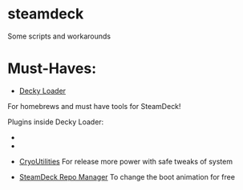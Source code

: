 # steamdeck
Some scripts and workarounds

# Must-Haves:

* [Decky Loader](https://deckbrew.xyz/)

For homebrews and must have tools for SteamDeck!

Plugins inside Decky Loader: 

* 
* 

* [CryoUtilities](https://github.com/CryoByte33/steam-deck-utilities)
For release more power with safe tweaks of system
* [SteamDeck Repo Manager](https://github.com/CapitaineJSparrow/steam-repo-manager)
To change the boot animation for free
